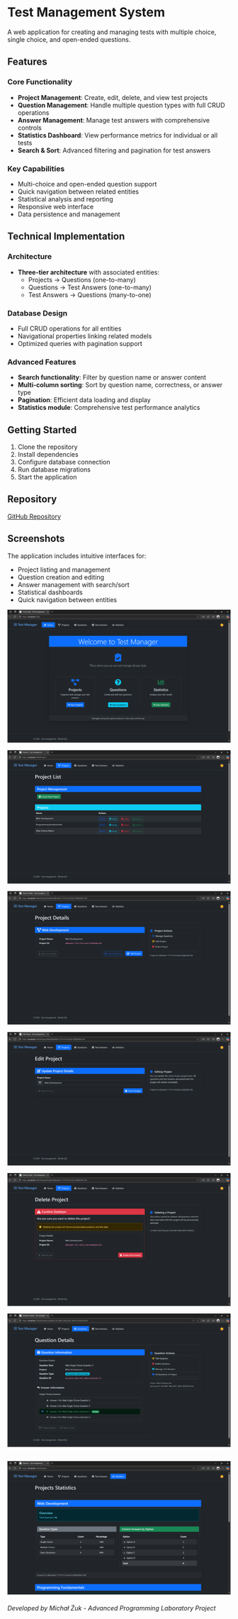 # Test Management System

A web application for creating and managing tests with multiple choice, single choice, and open-ended questions.

## Features

### Core Functionality
- **Project Management**: Create, edit, delete, and view test projects
- **Question Management**: Handle multiple question types with full CRUD operations
- **Answer Management**: Manage test answers with comprehensive controls
- **Statistics Dashboard**: View performance metrics for individual or all tests
- **Search & Sort**: Advanced filtering and pagination for test answers

### Key Capabilities
- Multi-choice and open-ended question support
- Quick navigation between related entities
- Statistical analysis and reporting
- Responsive web interface
- Data persistence and management

## Technical Implementation

### Architecture
- **Three-tier architecture** with associated entities:
  - Projects → Questions (one-to-many)
  - Questions → Test Answers (one-to-many)
  - Test Answers → Questions (many-to-one)

### Database Design
- Full CRUD operations for all entities
- Navigational properties linking related models
- Optimized queries with pagination support

### Advanced Features
- **Search functionality**: Filter by question name or answer content
- **Multi-column sorting**: Sort by question name, correctness, or answer type
- **Pagination**: Efficient data loading and display
- **Statistics module**: Comprehensive test performance analytics

## Getting Started

1. Clone the repository
2. Install dependencies
3. Configure database connection
4. Run database migrations
5. Start the application

## Repository

[GitHub Repository](https://github.com/an4xdev/Simple-Test-Web-Maker)

## Screenshots

The application includes intuitive interfaces for:
- Project listing and management
- Question creation and editing
- Answer management with search/sort
- Statistical dashboards
- Quick navigation between entities

![Main screen](./Projekt_2/Screenshots/1_program.png)

![Project list](./Projekt_2/Screenshots/2_projekty_lista.png)

![Project details](./Projekt_2/Screenshots/3_projekt_det.png)

![Project edit](./Projekt_2/Screenshots/4_projekt_edit.png)

![Projekt delete](./Projekt_2/Screenshots/5_projekt_del.png)

![Models connectivity](./Projekt_2/Screenshots/6_question_answers.png)

![Statistics](./Projekt_2/Screenshots/7_stats.png)
---

*Developed by Michał Żuk - Advanced Programming Laboratory Project*